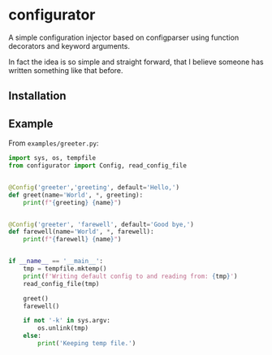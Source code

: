 # configurator

A simple configuration injector based on configparser using function decorators and keyword arguments.

In fact the idea is so simple and straight forward, that I believe someone has written something like that before.


## Installation




## Example


From `examples/greeter.py`:

```python
import sys, os, tempfile
from configurator import Config, read_config_file


@Config('greeter','greeting', default='Hello,')
def greet(name='World', *, greeting):
    print(f"{greeting} {name}")


@Config('greeter', 'farewell', default='Good bye,')
def farewell(name='World', *, farewell):
    print(f"{farewell} {name}")


if __name__ == '__main__':
    tmp = tempfile.mktemp()
    print(f'Writing default config to and reading from: {tmp}')
    read_config_file(tmp)

    greet()
    farewell()

    if not '-k' in sys.argv:
        os.unlink(tmp)
    else:
        print('Keeping temp file.')
```
